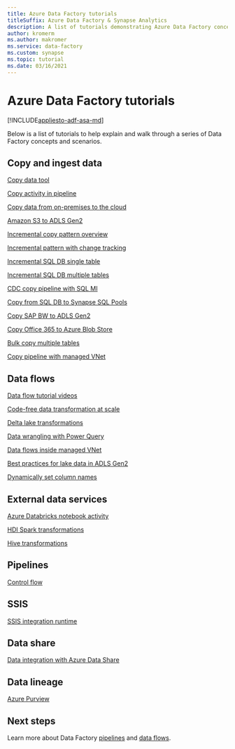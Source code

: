 ```yaml
---
title: Azure Data Factory tutorials
titleSuffix: Azure Data Factory & Synapse Analytics
description: A list of tutorials demonstrating Azure Data Factory concepts
author: kromerm
ms.author: makromer
ms.service: data-factory
ms.custom: synapse
ms.topic: tutorial
ms.date: 03/16/2021
---
```


# Azure Data Factory tutorials

[!INCLUDE[appliesto-adf-asa-md](includes/appliesto-adf-asa-md.md)]

Below is a list of tutorials to help explain and walk through a series of Data Factory concepts and scenarios.

## Copy and ingest data

[Copy data tool](tutorial-copy-data-tool.md)

[Copy activity in pipeline](tutorial-copy-data-portal.md)

[Copy data from on-premises to the cloud](tutorial-hybrid-copy-data-tool.md)

[Amazon S3 to ADLS Gen2](load-azure-data-lake-storage-gen2.md)

[Incremental copy pattern overview](tutorial-incremental-copy-overview.md)

[Incremental pattern with change tracking](tutorial-incremental-copy-change-tracking-feature-portal.md)

[Incremental SQL DB single table](tutorial-incremental-copy-portal.md)

[Incremental SQL DB multiple tables](tutorial-incremental-copy-multiple-tables-portal.md)

[CDC copy pipeline with SQL MI](tutorial-incremental-copy-change-data-capture-feature-portal.md)

[Copy from SQL DB to Synapse SQL Pools](load-azure-sql-data-warehouse.md)

[Copy SAP BW to ADLS Gen2](load-sap-bw-data.md)

[Copy Office 365 to Azure Blob Store](load-office-365-data.md)

[Bulk copy multiple tables](tutorial-bulk-copy-portal.md)

[Copy pipeline with managed VNet](tutorial-copy-data-portal-private.md)

## Data flows

[Data flow tutorial videos](data-flow-tutorials.md)

[Code-free data transformation at scale](tutorial-data-flow.md)

[Delta lake transformations](tutorial-data-flow-delta-lake.md)

[Data wrangling with Power Query](wrangling-tutorial.md)

[Data flows inside managed VNet](tutorial-data-flow-private.md)

[Best practices for lake data in ADLS Gen2](tutorial-data-flow-write-to-lake.md)

[Dynamically set column names](data-flow-tutorials.md)

## External data services

[Azure Databricks notebook activity](transform-data-using-databricks-notebook.md)

[HDI Spark transformations](tutorial-transform-data-spark-portal.md)

[Hive transformations](tutorial-transform-data-hive-virtual-network-portal.md)

## Pipelines

[Control flow](tutorial-control-flow-portal.md)

## SSIS

[SSIS integration runtime](tutorial-deploy-ssis-packages-azure.md)

## Data share

[Data integration with Azure Data Share](lab-data-flow-data-share.md)

## Data lineage

[Azure Purview](turorial-push-lineage-to-purview.md)

## Next steps
Learn more about Data Factory [pipelines](concepts-pipelines-activities.md) and [data flows](concepts-data-flow-overview.md).
